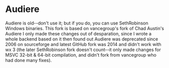 # Audiere
Audiere is old--don't use it; but if you do, you can use SethRobinson Windows binaries. This fork is based on vancegroup's fork of Chad Austin's Audiere
I only made these changes out of desparation, since I wrote a whole backend based on it then found out Audiere was deprecated since 2006 on sourceforge and latest GitHub fork was 2014 and didn't work with wx 3 (the later SethRobinson fork doesn't count--it only made changes for MSVC 32-bit & 64-bit compilation, and didn't fork from vancegroup who had done many fixes).
